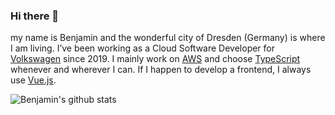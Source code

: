 ### Hi there 👋

my name is Benjamin and the wonderful city of Dresden (Germany) is where I am living. I’ve been working as a Cloud Software Developer for [Volkswagen](https://github.com/volkswagen) since 2019. I mainly work on [AWS](https://github.com/aws) and choose [TypeScript](https://github.com/microsoft/TypeScript) whenever and wherever I can. If I happen to develop a frontend, I always use [Vue.js](https://github.com/vuejs).



![Benjamin's github stats](https://github-readme-stats.vercel.app/api?username=bmacher&include_all_commits=true)
